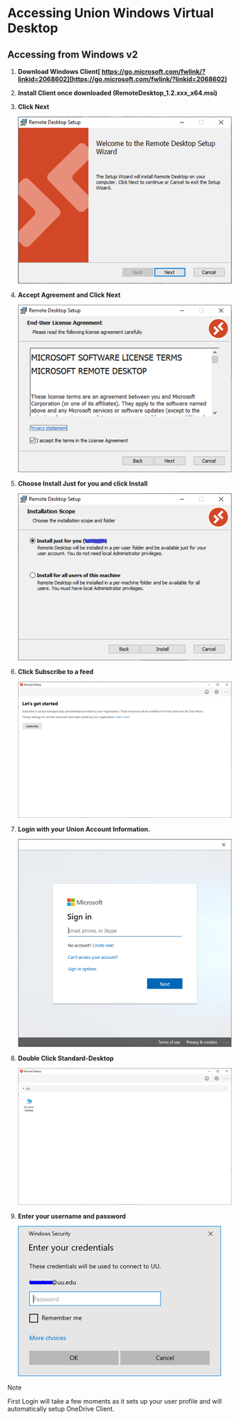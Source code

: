 # Accessing Union Windows Virtual Desktop

## Accessing from Windows v2

1. **Download Windows Client[ https://go.microsoft.com/fwlink/?linkid=2068602](https://go.microsoft.com/fwlink/?linkid=2068602)**

1. **Install Client once downloaded (RemoteDesktop\_1.2.xxx\_x64.msi)**
1. **Click Next**

    ![image of Click Next](WinWelcome.png) 


1. **Accept Agreement and Click Next**

    ![image of Click Accept](WinAgree.png) 


 
1. **Choose Install Just for you and click Install**

    ![image of Click Just](WinProfile.png) 


1. **Click Subscribe to a feed**

    ![image of Subscribe](WinSubscribe.png) 

1. **Login with your Union Account Information.**
    
    ![image of WinLogin](AzureSignIn.png) 

1. **Double Click Standard-Desktop**

    ![image of Standard Desktop](WinRemoteClientSelectDesktop.png) 

1. **Enter your username and password**

    ![image of WinLogin](WinLoginBox.png) 


> [!NOTE]
> First Login will take a few moments as it sets up your user profile and will automatically setup OneDrive Client.                                                                                                                                                                                    
